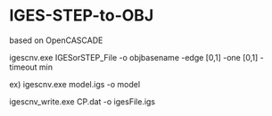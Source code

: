 # IGES-STEP-to-OBJ
based on OpenCASCADE

igescnv.exe IGESorSTEP_File -o objbasename -edge [0,1]
 -one [0,1] -timeout min
 
 ex)
 igescnv.exe model.igs -o model
 

igescnv_write.exe CP.dat -o igesFile.igs
